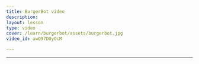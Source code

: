 ```yaml
---
title: BurgerBot video
description:
layout: lesson
type: video
cover: /learn/burgerbot/assets/burgerbot.jpg
video_id: awQ97DOyOcM

---
```




---
